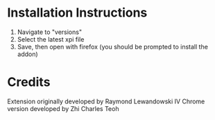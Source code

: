 # Installation Instructions

1. Navigate to "versions"
2. Select the latest xpi file
3. Save, then open with firefox (you should be prompted to install the addon)


# Credits

Extension originally developed by Raymond Lewandowski IV
Chrome version developed by Zhi Charles Teoh